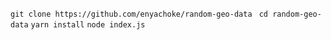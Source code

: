 ```git clone https://github.com/enyachoke/random-geo-data ```
```cd random-geo-data```
```yarn install```
```node index.js```
